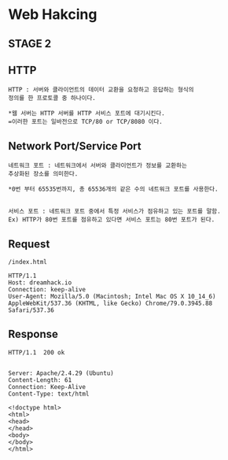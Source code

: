 # Web Hakcing

## STAGE 2 



## HTTP



    HTTP : 서버와 클라이언트의 데이터 교환을 요청하고 응답하는 형식의 
    정의를 한 프로토콜 중 하나이다.

    *웹 서버는 HTTP 서버를 HTTP 서비스 포트에 대기시킨다.
    =이러한 포트는 일바전으로 TCP/80 or TCP/8080 이다.


## Network Port/Service Port

    네트워크 포트 : 네트워크에서 서버와 클라이언트가 정보를 교환하는 
    추상화된 장소를 의미한다.

    *0번 부터 65535번까지, 총 65536개의 같은 수의 네트워크 포트를 사용한다.


    서비스 포트 : 네트워크 포트 중에서 특정 서비스가 점유하고 있는 포트를 말함.
    Ex) HTTP가 80번 포트를 점유하고 있다면 서비스 포트는 80번 포트가 된다.


## Request
 
    /index.html
    
    HTTP/1.1
    Host: dreamhack.io
    Connection: keep-alive
    User-Agent: Mozilla/5.0 (Macintosh; Intel Mac OS X 10_14_6) AppleWebKit/537.36 (KHTML, like Gecko) Chrome/79.0.3945.88 Safari/537.36

## Response

    HTTP/1.1  200 ok

    
    Server: Apache/2.4.29 (Ubuntu)
    Content-Length: 61
    Connection: Keep-Alive
    Content-Type: text/html

    <!doctype html>
    <html>
    <head>
    </head>
    <body>
    </body>
    </html>











